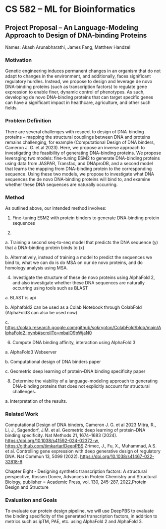 # CS 582 – ML for Bioinformatics
## Project Proposal – An Language-Modeling Approach to Design of DNA-binding Proteins

Names: Akash Arunabharathi, James Fang, Matthew Handzel

### Motivation
Genetic engineering induces permanent changes in an organism that do not adapt to changes in the environment, and additionally, faces significant regulatory hurdles. Instead, we propose to design and leverage de novo DNA-binding proteins (such as transcription factors) to regulate gene expression to enable finer, dynamic control of phenotypes. As such, developing de novo DNA-binding proteins that can target specific genes can have a significant impact in healthcare, agriculture, and other such fields.

### Problem Definition
There are several challenges with respect to design of DNA-binding proteins – mapping the structural couplings between DNA and proteins remains challenging, for example (Computational Design of DNA binders, Cameron J. G. et al 2023).
Here, we propose an inverse approach to investigating the feasibility of generating DNA-binding proteins. We propose leveraging two models: fine-tuning ESM2 to generate DNA-binding proteins using data from JASPAR, Transfac, and DNAproDB, and a second model that learns the mapping from DNA-binding protein to the corresponding sequence. 
Using these two models, we propose to investigate what DNA sequences the de novo DNA-binding proteins will bind to, and examine whether these DNA sequences are naturally occurring.

### Method
As outlined above, our intended method involves:
1. Fine-tuning ESM2 with protein binders to generate DNA-binding protein sequences

2.

  a. Training a second seq-to-seq model that predicts the DNA sequence (y) that a DNA-binding protein binds to (x)
  
  b. Alternatively, instead of training a model to predict the sequences we bind to, what we can do is do MSA on our de novo proteins, and do homology analysis using MSA.

4. Investigate the structure of these de novo proteins using AlphaFold 2, and also investigate whether these DNA sequences are naturally occurring using tools such as BLAST

a. BLAST is api

b. Alphafold2 can be used as a Colab Notebook through ColabFold (AlphaFold3 can also be used now)

c. https://colab.research.google.com/github/sokrypton/ColabFold/blob/main/AlphaFold2.ipynb#scrollTo=mbaIO9pWjaN0 

6. Compute DNA binding affinity, interaction using AlphaFold 3

a. AlphaFold3 Webserver

b. Computational design of DNA binders paper

c. Geometric deep learning of protein–DNA binding specificity paper

8. Determine the viability of a language-modeling approach to generating DNA-binding proteins that does not explicitly account for structural challenges.

a. Interpretation of the results.

### Related Work
Computational Design of DNA binders, Cameron J. G. et al 2023
Mitra, R., Li, J., Sagendorf, J.M. et al. Geometric deep learning of protein–DNA binding specificity. Nat Methods 21, 1674–1683 (2024). https://doi.org/10.1038/s41592-024-02372-w, https://github.com/timkartar/DeepPBS
Zrimec, J., Fu, X., Muhammad, A.S. et al. Controlling gene expression with deep generative design of regulatory DNA. Nat Commun 13, 5099 (2022). https://doi.org/10.1038/s41467-022-32818-8

Chapter Eight - Designing synthetic transcription factors: A structural perspective, Rossen Donev, Advances in Protein Chemistry and Structural Biology, publisher = Academic Press, vol. 130, 245-287, 2022,Protein Design and Structure

### Evaluation and Goals
To evaluate our protein design pipeline, we will use DeepPBS to evaluate the binding specificity of the generated transcription factors, in addition to metrics such as ipTM, PAE, etc. using AlphaFold 2 and AlphaFold 3.
